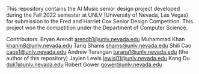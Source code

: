 This repository contains the AI Music senior design project developed during the Fall 2022 semester at UNLV (University of Nevada, Las Vegas) for submission to the Fred and Harriet Cox Senior Design Competition. This project won the competition under the Department of Computer Science.

Contributors:
Bryan Arendt arendb1@unlv.nevada.edu
Muhammad Khan khanm8@unlv.nevada.edu
Tariq Shams shams@unlv.nevada.edu
Shili Cao caos1@unlv.nevada.edu
Andrew Turangan turana1@unlv.nevada.edu (the author of this repository)
Jaylen Lewis lewisj11@unlv.nevada.edu
Kang Du duk1@unlv.nevada.edu
Robert Gower gower@unlv.nevada.edu

